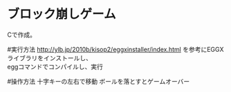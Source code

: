# ブロック崩しゲーム
Cで作成。

#実行方法
http://ylb.jp/2010b/kisop2/eggxinstaller/index.html
を参考にEGGXライブラリをインストールし、  
eggコマンドでコンパイルし、実行

#操作方法
十字キーの左右で移動
ボールを落とすとゲームオーバー
